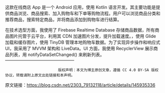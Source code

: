 这款在线商店 App 是一个 Android 应用，使用 Kotlin 语言开发。其主要功能是提供商品浏览、商品搜索、加入购物车和下单等购物流程。用户可以浏览商品分类和推荐商品，搜索特定商品，并将商品添加到购物车进行结算。

在技术选型方面，我使用了 Firebase Realtime Database 存储商品数据，所有商品图片托管于云平台，利用其 CDN 加速图片分发，提升加载速度。，使用 Glide 加载和缓存图片，使用 TinyDB 管理本地购物车数据。为了实现异步操作和响应式 UI，我采用了 MVVM 架构和 LiveData。UI 方面，我使用 RecyclerView 展示商品列表，用 notifyDataSetChanged() 来刷新列表。
————————————————

                            版权声明：本文为博主原创文章，遵循 CC 4.0 BY-SA 版权协议，转载请附上原文出处链接和本声明。
                        
原文链接：https://blog.csdn.net/2303_79132118/article/details/145935336
